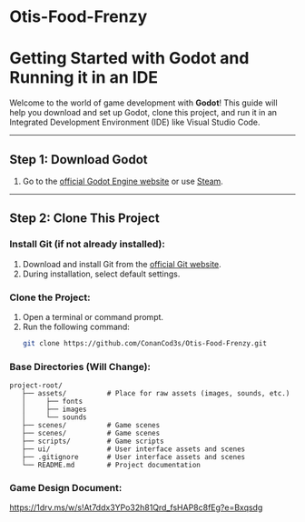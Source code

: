 # Otis-Food-Frenzy

# Getting Started with Godot and Running it in an IDE

Welcome to the world of game development with **Godot**! This guide will help you download and set up Godot, clone this project, and run it in an Integrated Development Environment (IDE) like Visual Studio Code.

---

## Step 1: Download Godot

1. Go to the [official Godot Engine website](https://godotengine.org/) or use [Steam](https://store.steampowered.com/app/404790/Godot_Engine//).

---

## Step 2: Clone This Project

### Install Git (if not already installed):
1. Download and install Git from the [official Git website](https://git-scm.com/).
2. During installation, select default settings.

### Clone the Project:
1. Open a terminal or command prompt.
2. Run the following command:
   ```bash
   git clone https://github.com/ConanCod3s/Otis-Food-Frenzy.git

### Base Directories (Will Change):
```arduino
project-root/
   ├── assets/          # Place for raw assets (images, sounds, etc.)
   │     ├── fonts
   │     ├── images  
   │     └── sounds
   ├── scenes/          # Game scenes
   ├── scenes/          # Game scenes
   ├── scripts/         # Game scripts
   ├── ui/              # User interface assets and scenes
   ├── .gitignore       # User interface assets and scenes
   └── README.md        # Project documentation
```

### Game Design Document:
   https://1drv.ms/w/s!At7ddx3YPo32h81Qrd_fsHAP8c8fEg?e=Bxqsdg

